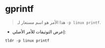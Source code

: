 # gprintf

> هذا الأمر هو اسم مستعار لـ `-p linux printf`.

- إعرض التوثيقات للأمر الأصلي:

`tldr -p linux printf`
